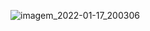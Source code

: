 <div aling="center">

![imagem_2022-01-17_200306](https://user-images.githubusercontent.com/72527935/228117144-e3c0bb1c-05e3-4538-8e54-e685d953a4c4.png)

</div>
